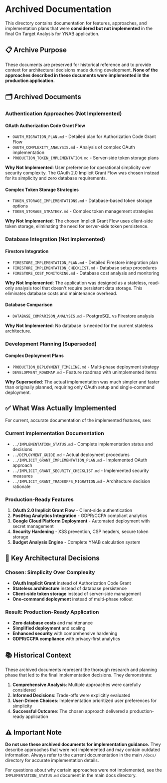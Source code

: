 # Archived Documentation

This directory contains documentation for features, approaches, and implementation plans that were **considered but not implemented** in the final On Target Analysis for YNAB application.

## 📋 Archive Purpose

These documents are preserved for historical reference and to provide context for architectural decisions made during development. **None of the approaches described in these documents were implemented in the production application.**

## 🗂️ Archived Documents

### **Authentication Approaches (Not Implemented)**

#### **OAuth Authorization Code Grant Flow**

- `OAUTH_MIGRATION_PLAN.md` - Detailed plan for Authorization Code Grant Flow
- `OAUTH_COMPLEXITY_ANALYSIS.md` - Analysis of complex OAuth implementation
- `PRODUCTION_TOKEN_IMPLEMENTATION.md` - Server-side token storage plans

**Why Not Implemented**: User preference for operational simplicity over security complexity. The OAuth 2.0 Implicit Grant Flow was chosen instead for its simplicity and zero database requirements.

#### **Complex Token Storage Strategies**

- `TOKEN_STORAGE_IMPLEMENTATIONS.md` - Database-based token storage options
- `TOKEN_STORAGE_STRATEGY.md` - Complex token management strategies

**Why Not Implemented**: The chosen Implicit Grant Flow uses client-side token storage, eliminating the need for server-side token persistence.

### **Database Integration (Not Implemented)**

#### **Firestore Integration**

- `FIRESTORE_IMPLEMENTATION_PLAN.md` - Detailed Firestore integration plan
- `FIRESTORE_IMPLEMENTATION_CHECKLIST.md` - Database setup procedures
- `FIRESTORE_COST_MONITORING.md` - Database cost analysis and monitoring

**Why Not Implemented**: The application was designed as a stateless, read-only analysis tool that doesn't require persistent data storage. This eliminates database costs and maintenance overhead.

#### **Database Comparison**

- `DATABASE_COMPARISON_ANALYSIS.md` - PostgreSQL vs Firestore analysis

**Why Not Implemented**: No database is needed for the current stateless architecture.

### **Development Planning (Superseded)**

#### **Complex Deployment Plans**

- `PRODUCTION_DEPLOYMENT_TIMELINE.md` - Multi-phase deployment strategy
- `DEVELOPMENT_ROADMAP.md` - Feature roadmap with unimplemented items

**Why Superseded**: The actual implementation was much simpler and faster than originally planned, requiring only OAuth setup and single-command deployment.

## ✅ **What Was Actually Implemented**

For current, accurate documentation of the implemented features, see:

### **Current Implementation Documentation**

- `../IMPLEMENTATION_STATUS.md` - Complete implementation status and decisions
- `../DEPLOYMENT_GUIDE.md` - Actual deployment procedures
- `../IMPLICIT_GRANT_IMPLEMENTATION_PLAN.md` - Implemented OAuth approach
- `../IMPLICIT_GRANT_SECURITY_CHECKLIST.md` - Implemented security measures
- `../IMPLICIT_GRANT_TRADEOFFS_MIGRATION.md` - Architecture decision rationale

### **Production-Ready Features**

1. **OAuth 2.0 Implicit Grant Flow** - Client-side authentication
2. **PostHog Analytics Integration** - GDPR/CCPA compliant analytics
3. **Google Cloud Platform Deployment** - Automated deployment with secret management
4. **Security Hardening** - XSS prevention, CSP headers, secure token storage
5. **Budget Analysis Engine** - Complete YNAB calculation system

## 🎯 **Key Architectural Decisions**

### **Chosen: Simplicity Over Complexity**

- **OAuth Implicit Grant** instead of Authorization Code Grant
- **Stateless architecture** instead of database persistence
- **Client-side token storage** instead of server-side management
- **One-command deployment** instead of multi-phase rollout

### **Result: Production-Ready Application**

- **Zero database costs** and maintenance
- **Simplified deployment** and scaling
- **Enhanced security** with comprehensive hardening
- **GDPR/CCPA compliance** with privacy-first analytics

## 📚 **Historical Context**

These archived documents represent the thorough research and planning phase that led to the final implementation decisions. They demonstrate:

1. **Comprehensive Analysis**: Multiple approaches were carefully considered
2. **Informed Decisions**: Trade-offs were explicitly evaluated
3. **User-Driven Choices**: Implementation prioritized user preferences for simplicity
4. **Successful Outcome**: The chosen approach delivered a production-ready application

## ⚠️ **Important Note**

**Do not use these archived documents for implementation guidance.** They describe approaches that were not implemented and may contain outdated information. Always refer to the current documentation in the main `/docs/` directory for accurate implementation details.

For questions about why certain approaches were not implemented, see the `IMPLEMENTATION_STATUS.md` document in the main docs directory.
